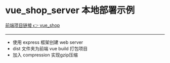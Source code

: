 # vue_shop_server 本地部署示例

[前端项目链接 👉 vue_shop ](https://github.com/Shianiiiu/vue_shop)

---

- 使用 express 框架创建 web server
- dist 文件夹为前端 vue build 打包项目
- 加入 compression 实现gzip压缩
